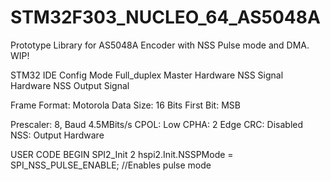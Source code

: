 # STM32F303_NUCLEO_64_AS5048A
Prototype Library for AS5048A Encoder with NSS Pulse mode and DMA. WIP!

STM32 IDE Config
Mode Full_duplex Master
Hardware NSS Signal Hardware NSS Output Signal

Frame Format:   Motorola
Data Size:      16 Bits
First Bit:      MSB

Prescaler:      8, Baud 4.5MBits/s
CPOL:           Low
CPHA:           2 Edge
CRC:            Disabled
NSS:            Output Hardware

USER CODE BEGIN SPI2_Init 2
hspi2.Init.NSSPMode = SPI_NSS_PULSE_ENABLE;	//Enables pulse mode

